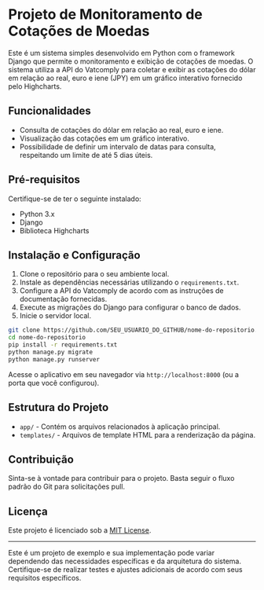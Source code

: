 # Projeto de Monitoramento de Cotações de Moedas

Este é um sistema simples desenvolvido em Python com o framework Django que permite o monitoramento e exibição de cotações de moedas. O sistema utiliza a API do Vatcomply para coletar e exibir as cotações do dólar em relação ao real, euro e iene (JPY) em um gráfico interativo fornecido pelo Highcharts.

## Funcionalidades

- Consulta de cotações do dólar em relação ao real, euro e iene.
- Visualização das cotações em um gráfico interativo.
- Possibilidade de definir um intervalo de datas para consulta, respeitando um limite de até 5 dias úteis.

## Pré-requisitos

Certifique-se de ter o seguinte instalado:

- Python 3.x
- Django
- Biblioteca Highcharts

## Instalação e Configuração

1. Clone o repositório para o seu ambiente local.
2. Instale as dependências necessárias utilizando o `requirements.txt`.
3. Configure a API do Vatcomply de acordo com as instruções de documentação fornecidas.
4. Execute as migrações do Django para configurar o banco de dados.
5. Inicie o servidor local.

```bash
git clone https://github.com/SEU_USUARIO_DO_GITHUB/nome-do-repositorio.git
cd nome-do-repositorio
pip install -r requirements.txt
python manage.py migrate
python manage.py runserver
```

Acesse o aplicativo em seu navegador via `http://localhost:8000` (ou a porta que você configurou).

## Estrutura do Projeto

- `app/` - Contém os arquivos relacionados à aplicação principal.
- `templates/` - Arquivos de template HTML para a renderização da página.

## Contribuição

Sinta-se à vontade para contribuir para o projeto. Basta seguir o fluxo padrão do Git para solicitações pull.

## Licença

Este projeto é licenciado sob a [MIT License](https://opensource.org/licenses/MIT).

---
Este é um projeto de exemplo e sua implementação pode variar dependendo das necessidades específicas e da arquitetura do sistema. Certifique-se de realizar testes e ajustes adicionais de acordo com seus requisitos específicos.